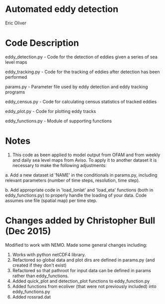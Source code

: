 
# Automated eddy detection
 
Eric Oliver

Code Description
============                     

eddy_detection.py    - Code for the detection of eddies given a series of sea level maps

eddy_tracking.py     - Code for the tracking of eddies after detection has been performed

params.py            - Parameter file used by eddy detection and eddy tracking programs

eddy_census.py       - Code for calculating census statistics of tracked eddies

eddy_plot.py         - Code for plotting eddy tracks

eddy_functions.py    - Module of supporting functions

Notes
============                     

1. This code as been applied to model output from OFAM  and from weekly and daily sea level maps from Aviso. To apply it to another dataset it is necessary to make the following adjustments:

 a. Add a new dataset id 'NAME' in the conditionals in params.py, including relevant parameters (number of time steps, resolution, time step).

 b. Add appropriate code in 'load_lonlat' and 'load_eta' functions (both in eddy_functions.py) to properly handle the loading of your data. Code assumes one file (spatial map) per time step.


Changes added by Christopher Bull (Dec 2015)
============                     

Modified to work with NEMO. Made some general changes including:

 1. Works with python netCDF4 library.
 1. Refactored so global data and plot dirs are defined in params.py (and created if they don't exist)
 1. Refactored so that pathroot for input data can be defined in params rather than eddy_functions.
 1. Added quick_plot and detection_plot functions to eddy_function.py
 1. Added functions from ecoliver (that were not previously included) into eddy_functions.py
 1. Added rossrad.dat
